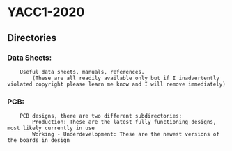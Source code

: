 # YACC1-2020

## Directories

### Data Sheets:
		Useful data sheets, manuals, references.
			(These are all readily available only but if I inadvertently violated copyright please learn me know and I will remove immediately)

### PCB:
		PCB designs, there are two different subdirectories:
			Production: These are the latest fully functioning designs, most likely currently in use
			Working - Underdevelopment: These are the newest versions of the boards in design
